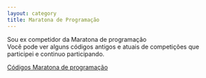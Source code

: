 ```yaml
---
layout: category
title: Maratona de Programação
---
```


Sou ex competidor da Maratona de programação  
Você pode ver alguns códigos antigos e atuais de competições que participei e continuo participando.  

[Códigos Maratona de programação](https://github.com/biessek/maratona)